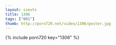 ```yaml
--- 
layout: sieutv
title: 1306
tags: ["001"]
thumb: http://porn720.net/video/1306/poster.jpg
---
```

{% include porn720 key="1306" %} 
